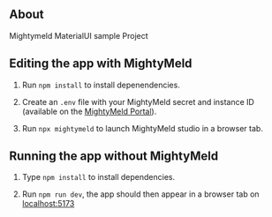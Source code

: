 ## About

Mightymeld MaterialUI sample Project

## Editing the app with MightyMeld

1. Run `npm install` to install depenendencies.

2. Create an `.env` file with your MightyMeld secret and instance ID (available on the [MightyMeld Portal](https://mightymeld.app)).

3. Run `npx mightymeld` to launch MightyMeld studio in a browser tab.

## Running the app without MightyMeld

1. Type `npm install` to install dependencies.

2. Run `npm run dev`, the app should then appear in a browser tab on [localhost:5173](localhost:5173)

